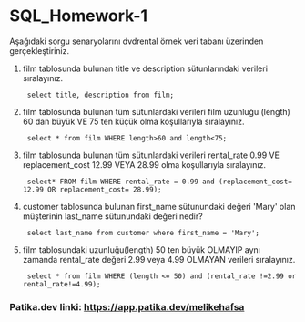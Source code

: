 # SQL_Homework-1

Aşağıdaki sorgu senaryolarını dvdrental örnek veri tabanı üzerinden gerçekleştiriniz.

1. film tablosunda bulunan title ve description sütunlarındaki verileri sıralayınız.

        select title, description from film;

2. film tablosunda bulunan tüm sütunlardaki verileri film uzunluğu (length) 60 dan büyük VE 75 ten küçük olma koşullarıyla sıralayınız.

        select * from film WHERE length>60 and length<75;

3. film tablosunda bulunan tüm sütunlardaki verileri rental_rate 0.99 VE replacement_cost 12.99 VEYA 28.99 olma koşullarıyla sıralayınız.

        select* FROM film WHERE rental_rate = 0.99 and (replacement_cost= 12.99 OR replacement_cost= 28.99);

4. customer tablosunda bulunan first_name sütunundaki değeri 'Mary' olan müşterinin last_name sütunundaki değeri nedir?

        select last_name from customer where first_name = 'Mary';

5. film tablosundaki uzunluğu(length) 50 ten büyük OLMAYIP aynı zamanda rental_rate değeri 2.99 veya 4.99 OLMAYAN verileri sıralayınız.

        select * from film WHERE (length <= 50) and (rental_rate !=2.99 or rental_rate!=4.99);
        
### Patika.dev linki: https://app.patika.dev/melikehafsa
